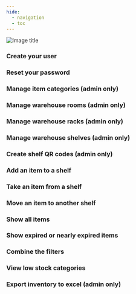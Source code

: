 ```yaml
---
hide:
  - navigation
  - toc
---
```


![Image title](https://dummyimage.com/600x400/eee/aaa)

### Create your user

### Reset your password

### Manage item categories (admin only)

### Manage warehouse rooms (admin only)

### Manage warehouse racks (admin only)

### Manage warehouse shelves (admin only)

### Create shelf QR codes (admin only)

### Add an item to a shelf

### Take an item from a shelf

### Move an item to another shelf

### Show all items

### Show expired or nearly expired items

### Combine the filters

### View low stock categories

### Export inventory to excel (admin only)